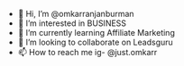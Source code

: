 - 👋 Hi, I’m @omkarranjanburman
- 👀 I’m interested in BUSINESS 
- 🌱 I’m currently learning Affiliate Marketing 
- 💞️ I’m looking to collaborate on Leadsguru 
- 📫 How to reach me ig- @just.omkarr

<!---
omkarranjanburman/omkarranjanburman is a ✨ special ✨ repository because its `README.md` (this file) appears on your GitHub profile.
You can click the Preview link to take a look at your changes.
--->
